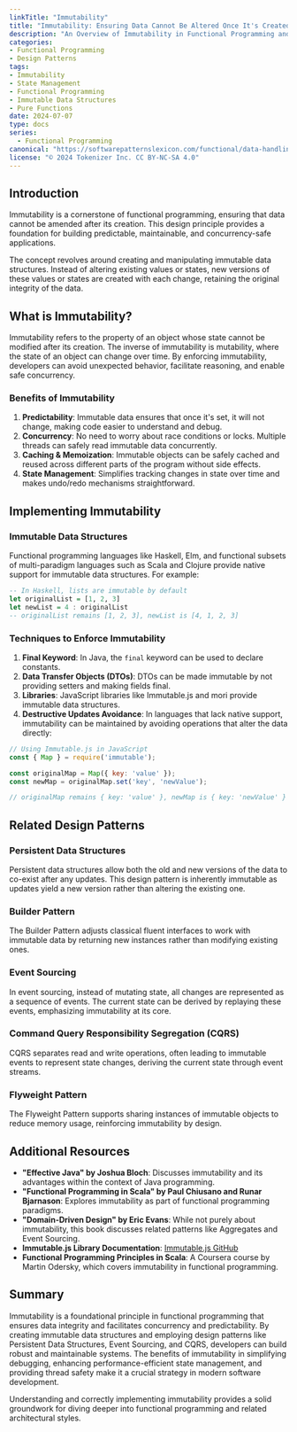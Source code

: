 ```yaml
---
linkTitle: "Immutability"
title: "Immutability: Ensuring Data Cannot Be Altered Once It's Created"
description: "An Overview of Immutability in Functional Programming and Design Patterns to Preserve State Integrity"
categories:
- Functional Programming
- Design Patterns
tags:
- Immutability
- State Management
- Functional Programming
- Immutable Data Structures
- Pure Functions
date: 2024-07-07
type: docs
series:
  - Functional Programming
canonical: "https://softwarepatternslexicon.com/functional/data-handling-patterns/immutability/immutability"
license: "© 2024 Tokenizer Inc. CC BY-NC-SA 4.0"
---
```



## Introduction

Immutability is a cornerstone of functional programming, ensuring that data cannot be amended after its creation. This design principle provides a foundation for building predictable, maintainable, and concurrency-safe applications.

The concept revolves around creating and manipulating immutable data structures. Instead of altering existing values or states, new versions of these values or states are created with each change, retaining the original integrity of the data.

## What is Immutability?

Immutability refers to the property of an object whose state cannot be modified after its creation. The inverse of immutability is mutability, where the state of an object can change over time. By enforcing immutability, developers can avoid unexpected behavior, facilitate reasoning, and enable safe concurrency.

### Benefits of Immutability

1. **Predictability**: Immutable data ensures that once it's set, it will not change, making code easier to understand and debug.
2. **Concurrency**: No need to worry about race conditions or locks. Multiple threads can safely read immutable data concurrently.
3. **Caching & Memoization**: Immutable objects can be safely cached and reused across different parts of the program without side effects.
4. **State Management**: Simplifies tracking changes in state over time and makes undo/redo mechanisms straightforward.

## Implementing Immutability

### Immutable Data Structures

Functional programming languages like Haskell, Elm, and functional subsets of multi-paradigm languages such as Scala and Clojure provide native support for immutable data structures. For example:

```haskell
-- In Haskell, lists are immutable by default
let originalList = [1, 2, 3]
let newList = 4 : originalList
-- originalList remains [1, 2, 3], newList is [4, 1, 2, 3]
```

### Techniques to Enforce Immutability

1. **Final Keyword**: In Java, the `final` keyword can be used to declare constants.
2. **Data Transfer Objects (DTOs)**: DTOs can be made immutable by not providing setters and making fields final.
3. **Libraries**: JavaScript libraries like Immutable.js and mori provide immutable data structures.
4. **Destructive Updates Avoidance**: In languages that lack native support, immutability can be maintained by avoiding operations that alter the data directly:

```javascript
// Using Immutable.js in JavaScript
const { Map } = require('immutable');

const originalMap = Map({ key: 'value' });
const newMap = originalMap.set('key', 'newValue');

// originalMap remains { key: 'value' }, newMap is { key: 'newValue' }
```

## Related Design Patterns

### Persistent Data Structures

Persistent data structures allow both the old and new versions of the data to co-exist after any updates. This design pattern is inherently immutable as updates yield a new version rather than altering the existing one.

### Builder Pattern

The Builder Pattern adjusts classical fluent interfaces to work with immutable data by returning new instances rather than modifying existing ones. 

### Event Sourcing

In event sourcing, instead of mutating state, all changes are represented as a sequence of events. The current state can be derived by replaying these events, emphasizing immutability at its core.

### Command Query Responsibility Segregation (CQRS)

CQRS separates read and write operations, often leading to immutable events to represent state changes, deriving the current state through event streams.

### Flyweight Pattern

The Flyweight Pattern supports sharing instances of immutable objects to reduce memory usage, reinforcing immutability by design.

## Additional Resources

- **"Effective Java" by Joshua Bloch**: Discusses immutability and its advantages within the context of Java programming.
- **"Functional Programming in Scala" by Paul Chiusano and Runar Bjarnason**: Explores immutability as part of functional programming paradigms.
- **"Domain-Driven Design" by Eric Evans**: While not purely about immutability, this book discusses related patterns like Aggregates and Event Sourcing.
- **Immutable.js Library Documentation**: [Immutable.js GitHub](https://immutable-js.github.io/immutable-js/)
- **Functional Programming Principles in Scala**: A Coursera course by Martin Odersky, which covers immutability in functional programming.

## Summary

Immutability is a foundational principle in functional programming that ensures data integrity and facilitates concurrency and predictability. By creating immutable data structures and employing design patterns like Persistent Data Structures, Event Sourcing, and CQRS, developers can build robust and maintainable systems. The benefits of immutability in simplifying debugging, enhancing performance-efficient state management, and providing thread safety make it a crucial strategy in modern software development.

Understanding and correctly implementing immutability provides a solid groundwork for diving deeper into functional programming and related architectural styles.
